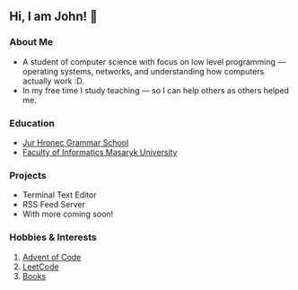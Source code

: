 ## Hi, I am John! 👋

### About Me
- A student of computer science with focus on low level programming —
operating systems, networks, and understanding how computers actually work :D.
- In my free time I study teaching — so I can help others as others helped me.

<!-- ### Programming Languages: -->
<!-- | Name    | Version      | Level        | -->
<!-- |---------|--------------|--------------| -->
<!-- | Haskell | GHC 9.0      | Intermediate | -->
<!-- | Python  | 3.12         | Advanced     | -->
<!-- | C       | 99 - 11 - 23 | Advanced     | -->
<!-- | C++     | 20 - 23      | Intermediate | -->
<!-- | Bash    | 5.x          | Intermediate | -->
<!-- | Rust    | 1.88         | Novice       | -->
<!---->

### Education
- [Jur Hronec Grammar School](https://www.gjh.sk/o-skole/gymnazium-jura-hronca)
- [Faculty of Informatics Masaryk University](https://www.fi.muni.cz/index.html.en)

### Projects
- Terminal Text Editor
- RSS Feed Server
- With more coming soon!

### Hobbies & Interests
1. [Advent of Code](https://github.com/the-404-john/Advent-of-Code)
2. [LeetCode](https://leetcode.com/u/the_john/)
3. [Books](https://github.com/the-404-john/Book-list)
